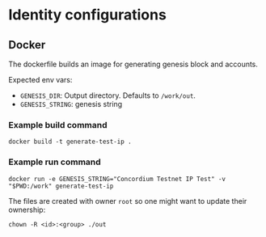 # Identity configurations

## Docker

The dockerfile builds an image for generating genesis block and accounts.

Expected env vars:
* `GENESIS_DIR`: Output directory. Defaults to `/work/out`.
* `GENESIS_STRING`: genesis string

### Example build command

```shell
docker build -t generate-test-ip .
```

### Example run command

```shell
docker run -e GENESIS_STRING="Concordium Testnet IP Test" -v "$PWD:/work" generate-test-ip
```

The files are created with owner `root` so one might want to update their ownership:

```shell
chown -R <id>:<group> ./out
```

